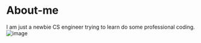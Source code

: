 # About-me
I am just a newbie CS engineer trying to learn do some professional coding.
![image](https://user-images.githubusercontent.com/63113499/115137348-4244f300-a043-11eb-8620-7fb52e5b238e.png)
